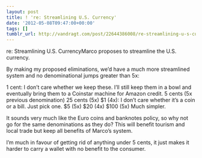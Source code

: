 ```yaml
---
layout: post
title: ! 're: Streamlining U.S. Currency'
date: '2012-05-08T09:47:00+00:00'
tags: []
tumblr_url: http://vandragt.com/post/22644386008/re-streamlining-u-s-currency
---
```

re: Streamlining U.S. CurrencyMarco proposes to streamline the U.S. currency.


  By making my proposed eliminations, we’d have a much more streamlined system and no denominational jumps greater than 5x:
  
  1 cent: I don’t care whether we keep these. I’ll still keep them in a bowl and eventually bring them to a Coinstar machine for Amazon credit.
  5 cents (5x previous denomination)
  25 cents (5x)
  $1 (4x): I don’t care whether it’s a coin or a bill. Just pick one.
  $5 (5x)
  $20 (4x)
  $100 (5x)
  Much simpler.


It sounds very much like the Euro coins and banknotes policy, so why not go for the same denominations as they do? This will benefit tourism and local trade but keep all benefits of Marco’s system.

I’m much in favour of getting rid of anything under 5 cents, it just makes it harder to carry a wallet with no benefit to the consumer.
